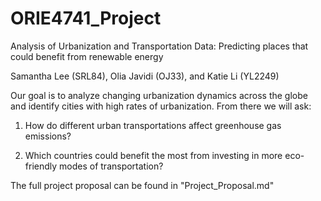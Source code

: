 # ORIE4741_Project

Analysis of Urbanization and Transportation Data: Predicting places that could benefit from renewable energy

Samantha Lee (SRL84), Olia Javidi (OJ33), and Katie Li (YL2249)

Our goal is to analyze changing urbanization dynamics across the globe and identify cities with high rates of urbanization. From there we will ask:

1) How do different urban transportations affect greenhouse gas emissions? 

2) Which countries could benefit the most from investing in more eco-friendly modes of transportation?

The full project proposal can be found in "Project_Proposal.md"
